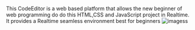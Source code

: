 This CodeEditor is a web based platform that allows the new beginner of web programming do do this HTML,CSS and JavaScript project in Realtime. It provides a Realtime seamless environment best for beginners
![imagess](https://github.com/RohanBhattB/CodeEditor/assets/162151000/e9a27714-1af4-4941-a22d-88c6b7781fbd)
